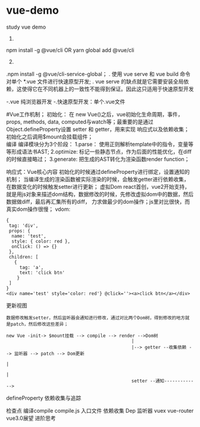 # vue-demo
study vue demo

1.
npm install -g @vue/cli
 OR
yarn global add @vue/cli

2.
 .npm install -g @vue/cli-service-global；
 . 使用 vue serve 和 vue build 命令对单个 *.vue 文件进行快速原型开发;
 . vue serve 的缺点就是它需要安装全局依赖，这使得它在不同机器上的一致性不能得到保证。因此这只适用于快速原型开发


-.vue 纯浏览器开发
-.快速原型开发：单个.vue文件

#Vue工作机制；
  初始化：
    在 new Vue()之后，vue初始化生命周期，事件，props, methods, data, computed与watch等；最重要的是通过Object.defineProperty设置
    setter 和 getter，用来实现 响应式以及依赖收集；
  初始化之后调用$mount会挂载组件；  
  编译
    编译模块分为3个阶段：
    1.parse：  使用正则解析template中的指令，变量等等形成语法书AST;
    2.optimize: 标记一些静态节点，作为后面的性能优化，在diff的时候直接略过；
    3.generate: 把生成的AST转化为渲染函数render function；
  
  响应式：Vue核心内容
    初始化的时候通过defineProperty进行绑定，设置通知的机制；
    当编译生成的渲染函数被实际渲染的时候，会触发getter进行依赖收集，在数据变化的时候触发setter进行更新；
  虚拟Dom
    react首创，vue2开始支持，就是用js对象来描述dom结构，数据修改的时候，先修改虚拟dom中的数据，然后数据做diff，最后再汇集所有的diff，
    力求做最少的dom操作；js里对比很快，而真实dom操作很慢；
    vdom:
    
    {
     tag: 'div',
     props: {
      name: 'test',
      style: { color: red },
      onClick: () => {}
     },
     children: [
       {
         tag: 'a',
         text: 'click btn'
        }
     ]
    }
    <div name='test' style='color: red'} @click=''><a>click btn</a></div>
    
  更新视图  
    
    数据修改触发setter，然后监听器会通知进行修改，通过对比两个Dom树，得到修改的地方就是patch，然后修改这些差异；
  
    new Vue -init-> $mount挂载 --> compile --> render -->Dom树
                                                   |
                                                   |--> getter --收集依赖 --> 监听器 --> patch --> Dom更新
                                                                            |
                                                                            |
                                                   setter --通知------------->
                                                   
                                                   
     
     
     
     
  defineProperty
    依赖收集与追踪
                                                     
  检查点
  编译compile
  compile.js
  入口文件
  依赖收集 Dep
  监听器
  vuex
  vue-router
  vue3.0展望
 进阶思考 
